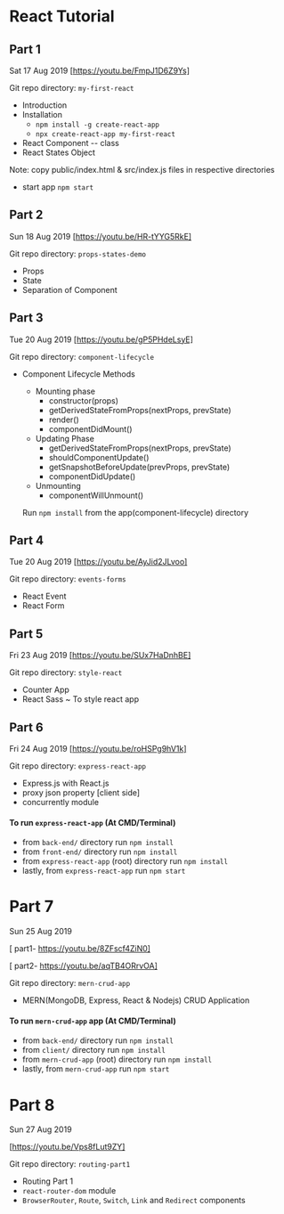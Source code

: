 # React Tutorial
## Part 1
Sat 17 Aug 2019 [https://youtu.be/FmpJ1D6Z9Ys]

Git repo directory: `my-first-react`

- Introduction
- Installation
  - `npm install -g create-react-app`
  - `npx create-react-app my-first-react`
- React Component -- class
- React States Object

Note: copy public/index.html & src/index.js files in respective directories

- start app 
`npm start`

## Part 2
Sun 18 Aug 2019 [https://youtu.be/HR-tYYG5RkE]

Git repo directory: `props-states-demo`

- Props
- State
- Separation of Component 

## Part 3 
Tue 20 Aug 2019 [https://youtu.be/gP5PHdeLsyE]

Git repo directory: `component-lifecycle`

- Component Lifecycle Methods
  - Mounting phase
    - constructor(props)
    - getDerivedStateFromProps(nextProps, prevState) 
    - render()
    - componentDidMount()
  - Updating Phase
    - getDerivedStateFromProps(nextProps, prevState)
    - shouldComponentUpdate()
    - getSnapshotBeforeUpdate(prevProps, prevState)
    - componentDidUpdate()
  - Unmounting
    - componentWillUnmount()
  
  Run `npm install` from the app(component-lifecycle) directory

## Part 4 
Tue 20 Aug 2019 [https://youtu.be/AyJid2JLvoo]

Git repo directory: `events-forms`

- React Event
- React Form

## Part 5
Fri 23 Aug 2019 [https://youtu.be/SUx7HaDnhBE]

Git repo directory: `style-react`

- Counter App
- React Sass ~ To style react app

## Part 6
Fri 24 Aug 2019 [https://youtu.be/roHSPg9hV1k] 

Git repo directory: `express-react-app`

- Express.js with React.js
- proxy json property [client side]
- concurrently module

#### To run `express-react-app` (At CMD/Terminal)

- from  `back-end/` directory run `npm install`
- from  `front-end/` directory run `npm install`
- from  `express-react-app` (root) directory run `npm install`
- lastly, from `express-react-app` run `npm start`

# Part 7
Sun 25 Aug 2019 

[ part1- https://youtu.be/8ZFscf4ZiN0]

[ part2- https://youtu.be/aqTB4ORrvOA]

Git repo directory: `mern-crud-app`

- MERN(MongoDB, Express, React & Nodejs) CRUD Application

#### To run `mern-crud-app` app (At CMD/Terminal)

- from  `back-end/` directory run `npm install`
- from  `client/` directory run `npm install`
- from  `mern-crud-app` (root) directory run `npm install`
- lastly, from `mern-crud-app` run `npm start`

# Part 8
Sun 27 Aug 2019 

[https://youtu.be/Vps8fLut9ZY]

Git repo directory: `routing-part1`

- Routing Part 1
- `react-router-dom` module
- `BrowserRouter`, `Route`, `Switch`, `Link` and `Redirect` components